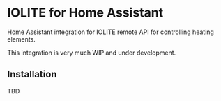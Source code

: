 # IOLITE for Home Assistant

Home Assistant integration for IOLITE remote API for controlling heating elements.

This integration is very much WIP and under development.

## Installation

TBD
